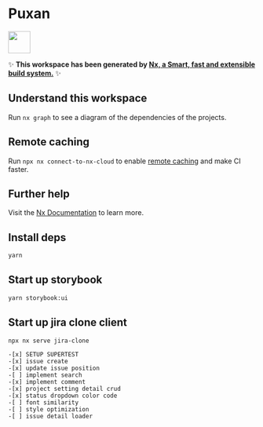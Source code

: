 # Puxan

<a alt="Nx logo" href="https://nx.dev" target="_blank" rel="noreferrer"><img src="https://raw.githubusercontent.com/nrwl/nx/master/images/nx-logo.png" width="45"></a>

✨ **This workspace has been generated by [Nx, a Smart, fast and extensible build system.](https://nx.dev)** ✨

## Understand this workspace

Run `nx graph` to see a diagram of the dependencies of the projects.

## Remote caching

Run `npx nx connect-to-nx-cloud` to enable [remote caching](https://nx.app) and make CI faster.

## Further help

Visit the [Nx Documentation](https://nx.dev) to learn more.

## Install deps

```bash
yarn
```

## Start up storybook

```bash
yarn storybook:ui
```

## Start up jira clone client

```bash
npx nx serve jira-clone
```

```
-[x] SETUP SUPERTEST
-[x] issue create
-[x] update issue position
-[ ] implement search
-[x] implement comment
-[x] project setting detail crud
-[x] status dropdown color code
-[ ] font similarity
-[ ] style optimization
-[ ] issue detail loader


```
